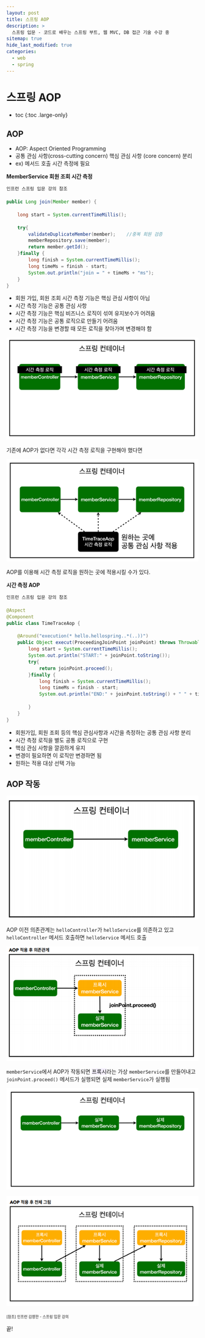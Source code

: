 ```yaml
---
layout: post
title: 스프링 AOP
description: >
  스프링 입문 - 코드로 배우는 스프링 부트, 웹 MVC, DB 접근 기술 수강 중
sitemap: true
hide_last_modified: true
categories:
  - web
  - spring
---
```


# 스프링 AOP

* toc
{:toc .large-only}

## AOP

- AOP: Aspect Oriented Programming
- 공통 관심 사항(cross-cutting concern) 핵심 관심 사항 (core concern) 분리
- ex) 메서드 호출 시간 측정에 필요


__MemberService 회원 조회 시간 측정__

```java
인프런 스프링 입문 강의 참조

public Long join(Member member) {

    long start = System.currentTimeMillis();

    try{
        validateDuplicateMember(member);    //중복 회원 검증
        memberRepository.save(member);
        return member.getId();
    }finally {
        long finish = System.currentTimeMillis();
        long timeMs = finish - start;
        System.out.println("join = " + timeMs + "ms");
    }
}
```
- 회원 가입, 회원 조회 시간 측정 기능은 핵심 관심 사항이 아님
- 시간 측정 기능은 공통 관심 사항
- 시간 측정 기능은 핵심 비즈니스 로직이 섞여 유지보수가 어려움
- 시간 측정 기능은 공통 로직으로 만들기 어려움
- 시간 측정 기능을 변경할 때 모든 로직을 찾아가며 변경해야 함

![그림1](/assets/img/spring/before_aop.png)  

기존에 AOP가 없다면 각각 시간 측정 로직을 구현해야 했다면

![그림2](/assets/img/spring/after_aop.png)  

AOP를 이용해 시간 측정 로직을 원하는 곳에 적용시킬 수가 있다.

__시간 측정 AOP__

```java
인프런 스프링 입문 강의 참조

@Aspect
@Component
public class TimeTraceAop {

    @Around("execution(* hello.hellospring..*(..))")
    public Object execut(ProceedingJoinPoint joinPoint) throws Throwable{
        long start = System.currentTimeMillis();
        System.out.println("START:" + joinPoint.toString());
        try{
            return joinPoint.proceed();
        }finally {
            long finish = System.currentTimeMillis();
            long timeMs = finish - start;
            System.out.println("END:" + joinPoint.toString() + " " + timeMs + "ms");

        }
    }
}
```
- 회원가입, 회원 조회 등의 핵심 관심사항과 시간을 측정하는 공통 관심 사항 분리
- 시간 측정 로직을 별도 공통 로직으로 구현
- 핵심 관심 사항을 깔끔하게 유지
- 변경이 필요하면 이 로직만 변경하면 됨
- 원하는 적용 대상 선택 가능

## AOP 작동

![그림3](/assets/img/spring/di_before_aop.png)  

AOP 이전 의존관계는 `helloController`가 `helloService`를 의존하고 있고 `helloController` 메서드 호출하면 `helloService` 메서드 호출 

![그림4](/assets/img/spring/di_after_aop.png)  

`memberService`에서 AOP가 작동되면 <span style='background-color: #f5f0ff'>프록시</span>라는 가상 `memberService`를 만들어내고 `joinPoint.proceed()` 메서드가 실행되면 실제 `memberService`가 실행됨

![그림5](/assets/img/spring/structure_before_aop.png)  

![그림6](/assets/img/spring/structure_after_aop.png)  




<span style="font-size:70%">[참조] 인프런 김영한 - 스프링 입문 강의</span>

끝!